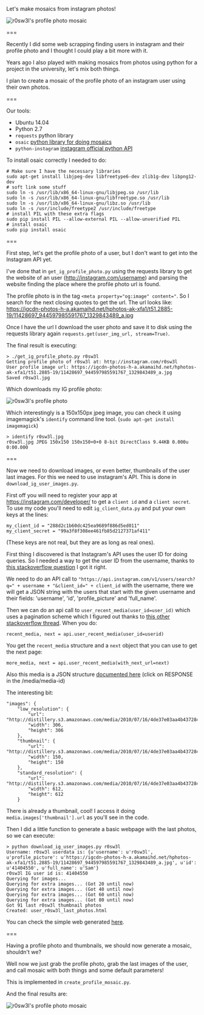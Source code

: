 Let's make mosaics from instagram photos!

![r0sw3l's profile photo mosaic](https://raw.githubusercontent.com/awesomebytes/instagram_mosaic/master/user_downloads/r0sw3l_mosaic.jpg)

===

Recently I did some web scrapping finding users in instagram and their profile photo and I thought I could play a bit more with it.

Years ago I also played with making mosaics from photos using python for a project in the university, let's mix both things.

I plan to create a mosaic of the profile photo of an instagram user using their own photos.

===

Our tools:

* Ubuntu 14.04
* Python 2.7
* `requests` python library
* `osaic` [python library for doing mosaics](https://pypi.python.org/pypi/osaic/2.0.0)
* `python-instagram` [instagram official python API](https://github.com/Instagram/python-instagram)

To install osaic correctly I needed to do:

    # Make sure I have the necessary libraries
    sudo apt-get install libjpeg-dev libfreetype6-dev zlib1g-dev libpng12-dev
    # soft link some stuff
    sudo ln -s /usr/lib/x86_64-linux-gnu/libjpeg.so /usr/lib
    sudo ln -s /usr/lib/x86_64-linux-gnu/libfreetype.so /usr/lib
    sudo ln -s /usr/lib/x86_64-linux-gnu/libz.so /usr/lib
    sudo ln -s /usr/include/freetype2 /usr/include/freetype
    # install PIL with these extra flags
    sudo pip install PIL --allow-external PIL --allow-unverified PIL
    # install osaic
    sudo pip install osaic

===

First step, let's get the profile photo of a user, but I don't want to get into the Instagram API yet.

I've done that in `get_ig_profile_photo.py` using the requests library to get the website of an user (http://instagram.com/username) and parsing the website finding the place where the profile photo url is found.

The profile photo is in the tag `<meta property="og:image" content="`. So I search for the next closing quotes to get the url. The url looks like:
https://igcdn-photos-h-a.akamaihd.net/hphotos-ak-xfa1/t51.2885-19/11428697_944597985591767_1329843489_a.jpg

Once I have the url I download the user photo and save it to disk using the requests library again `requests.get(user_img_url, stream=True)`.

The final result is executing:

    > ./get_ig_profile_photo.py r0sw3l
	Getting profile photo of r0sw3l at: http://instagram.com/r0sw3l
	User profile image url: https://igcdn-photos-h-a.akamaihd.net/hphotos-ak-xfa1/t51.2885-19/11428697_944597985591767_1329843489_a.jpg
	Saved r0sw3l.jpg

Which downloads my IG profile photo:

![r0sw3l's profile photo](https://raw.githubusercontent.com/awesomebytes/instagram_mosaic/master/r0sw3l.jpg)

Which interestingly is a 150x150px jpeg image, you can check it using imagemagick's `identify` command line tool. (`sudo apt-get install imagemagick`)

    > identify r0sw3l.jpg 
    r0sw3l.jpg JPEG 150x150 150x150+0+0 8-bit DirectClass 9.44KB 0.000u 0:00.000

===

Now we need to download images, or even better, thumbnails of the user last images. For this we need to use instagram's API. This is done in `download_ig_user_images.py`.

First off you will need to register your app at https://instagram.com/developer/ to get a `client id` and a `client secret`. To use my code you'll need to edit `ig_client_data.py` and put your own keys at the lines:

    my_client_id = "288d2c1b60dc425ea9689f886d5ed011"
    my_client_secret = "99a3f8f308ee461fb85d2127371af411"

(These keys are not real, but they are as long as real ones).

First thing I discovered is that Instagram's API uses the user ID for doing queries. So I needed a way to get the user ID from the username, thanks to [this stackoverflow question](http://stackoverflow.com/questions/11796349/instagram-how-to-get-my-user-id-from-username) I got it right.

We need to do an API call to `"https://api.instagram.com/v1/users/search?q=" + username + "&client_id=" + client_id` with the username, there we will get a JSON string with the users that start with the given username and their fields: 'username', 'id', 'profile_picture' and 'full_name'.

Then we can do an api call to `user_recent_media(user_id=user_id)` which uses a pagination scheme which I figured out thanks to [this other stackoverflow thread](http://stackoverflow.com/questions/23442696/what-does-next-mean-here-python-instagram-api). When you do:

    recent_media, next = api.user_recent_media(user_id=userid)

You get the `recent_media` structure and a `next` object that you can use to get the next page:

    more_media, next = api.user_recent_media(with_next_url=next)

Also this media is a JSON structure [documented here](https://instagram.com/developer/endpoints/media/) (click on RESPONSE in the /media/media-id)

The interesting bit:

    "images": {
        "low_resolution": {
            "url": "http://distillery.s3.amazonaws.com/media/2010/07/16/4de37e03aa4b4372843a7eb33fa41cad_6.jpg",
            "width": 306,
            "height": 306
        },
        "thumbnail": {
            "url": "http://distillery.s3.amazonaws.com/media/2010/07/16/4de37e03aa4b4372843a7eb33fa41cad_5.jpg",
            "width": 150,
            "height": 150
        },
        "standard_resolution": {
            "url": "http://distillery.s3.amazonaws.com/media/2010/07/16/4de37e03aa4b4372843a7eb33fa41cad_7.jpg",
            "width": 612,
            "height": 612
        }

There is already a thumbnail, cool! I access it doing `media.images['thumbnail'].url` as you'll see in the code.

Then I did a little function to generate a basic webpage with the last photos, so we can execute:

    > python download_ig_user_images.py r0sw3l
    Username: r0sw3l userdata is: {u'username': u'r0sw3l', u'profile_picture': u'https://igcdn-photos-h-a.akamaihd.net/hphotos-ak-xfa1/t51.2885-19/11428697_944597985591767_1329843489_a.jpg', u'id': u'41404550', u'full_name': u'Sam'}
    r0sw3l IG user id is: 41404550
    Querying for images...
    Querying for extra images... (Got 20 until now)
    Querying for extra images... (Got 40 until now)
    Querying for extra images... (Got 60 until now)
    Querying for extra images... (Got 80 until now)
    Got 91 last r0sw3l thumbnail photos
    Created: user_r0sw3l_last_photos.html

You can check the simple web generated [here](http://htmlpreview.github.io/?https://raw.githubusercontent.com/awesomebytes/instagram_mosaic/master/user_r0sw3l_last_photos.html).

===

Having a profile photo and thumbnails, we should now generate a mosaic, shouldn't we?

Well now we just grab the profile photo, grab the last images of the user, and call mosaic with both things and some default parameters!

This is implemented in `create_profile_mosaic.py`.

And the final results are:

![r0sw3l's profile photo mosaic](https://raw.githubusercontent.com/awesomebytes/instagram_mosaic/master/user_downloads/r0sw3l_mosaic.jpg)



